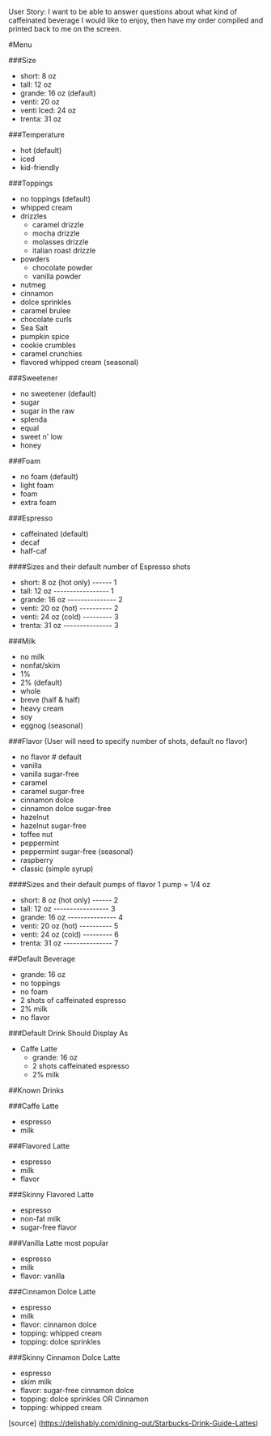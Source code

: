 User Story: I want to be able to answer questions about what kind of caffeinated beverage I would like to enjoy, then have my order compiled and printed back to me on the screen.

#Menu

###Size
* short: 8 oz
* tall: 12 oz
* grande: 16 oz (default)
* venti: 20 oz
* venti Iced: 24 oz
* trenta: 31 oz

###Temperature
* hot (default)
* iced
* kid-friendly

###Toppings
* no toppings (default)
* whipped cream
* drizzles
  * caramel drizzle
  * mocha drizzle
  * molasses drizzle
  * italian roast drizzle
* powders
  * chocolate powder
  * vanilla powder
* nutmeg
* cinnamon
* dolce sprinkles
* caramel brulee
* chocolate curls
* Sea Salt
* pumpkin spice
* cookie crumbles
* caramel crunchies
* flavored whipped cream (seasonal)

###Sweetener
* no sweetener  (default)
* sugar
* sugar in the raw
* splenda
* equal
* sweet n' low
* honey

###Foam
* no foam (default)
* light foam
* foam
* extra foam

###Espresso
* caffeinated (default)
* decaf
* half-caf

####Sizes and their default number of Espresso shots
* short: 8 oz (hot only) ------ 1
* tall: 12 oz ----------------- 1
* grande: 16 oz --------------- 2
* venti: 20 oz (hot) ---------- 2
* venti: 24 oz (cold) --------- 3
* trenta: 31 oz --------------- 3

###Milk
* no milk
* nonfat/skim
* 1%
* 2%  (default)
* whole
* breve (half & half)
* heavy cream
* soy
* eggnog (seasonal)

###Flavor
(User will need to specify number of shots, default no flavor)
* no flavor                   # default
* vanilla
* vanilla sugar-free
* caramel
* caramel sugar-free
* cinnamon dolce
* cinnamon dolce sugar-free
* hazelnut
* hazelnut sugar-free
* toffee nut
* peppermint
* peppermint sugar-free (seasonal)
* raspberry
* classic (simple syrup)

####Sizes and their default pumps of flavor
  1 pump = 1/4 oz
* short: 8 oz (hot only) ------ 2
* tall: 12 oz ----------------- 3
* grande: 16 oz --------------- 4
* venti: 20 oz (hot) ---------- 5
* venti: 24 oz (cold) --------- 6
* trenta: 31 oz --------------- 7

##Default Beverage
* grande: 16 oz
* no toppings
* no foam
* 2 shots of caffeinated espresso
* 2% milk
* no flavor

###Default Drink Should Display As
* Caffe Latte
  * grande: 16 oz
  * 2 shots caffeinated espresso
  * 2% milk


##Known Drinks

###Caffe Latte
* espresso
* milk

###Flavored Latte
* espresso
* milk
* flavor

###Skinny Flavored Latte
* espresso
* non-fat milk
* sugar-free flavor

###Vanilla Latte
  most popular
* espresso
* milk
* flavor: vanilla

###Cinnamon Dolce Latte
* espresso
* milk
* flavor: cinnamon dolce
* topping: whipped cream
* topping: dolce sprinkles

###Skinny Cinnamon Dolce Latte
* espresso
* skim milk
* flavor: sugar-free cinnamon dolce
* topping: dolce sprinkles OR Cinnamon
* topping: whipped cream

[source] (https://delishably.com/dining-out/Starbucks-Drink-Guide-Lattes)
